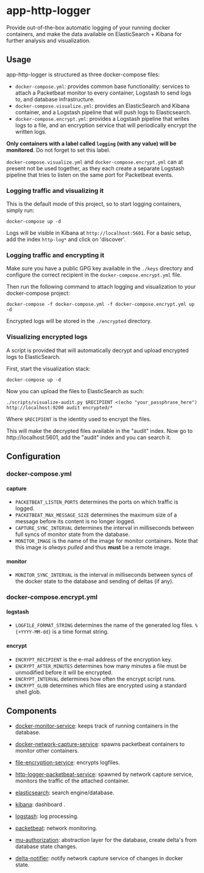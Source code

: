 # app-http-logger
Provide out-of-the-box automatic logging of your running docker containers, and make the data available on ElasticSearch + Kibana for further analysis and visualization.

## Usage 
app-http-logger is structured as three docker-compose files:
* `docker-compose.yml`: provides common base functionality: services to attach a Packetbeat monitor to every container, Logstash to send logs to, and database infrastructure.
* `docker-compose.visualize.yml`: provides an ElasticSearch and Kibana container, and a Logstash pipeline that will push logs to Elasticsearch.
* `docker-compose.encrypt.yml`: provides a Logstash pipeline that writes logs to a file, and an encryption service that will periodically encrypt the written logs.

**Only containers with a label called `logging` (with any value) will be monitored**. Do not forget to set this label.

`docker-compose.visualize.yml` and `docker-compose.encrypt.yml` can at present not be used together, as they each create a separate Logstash pipeline that tries to listen on the same port for Packetbeat events.

### Logging traffic and visualizing it
This is the default mode of this project, so to start logging containers, simply run:
```
docker-compose up -d
```

Logs will be visible in Kibana at `http://localhost:5601`. For a basic setup, add the index `http-log*` and click on 'discover'.


### Logging traffic and encrypting it

Make sure you have a public GPG key available in the `./keys` directory and configure the correct recipient in the `docker-compose.encrypt.yml` file.

Then run the following command to attach logging and visualization to your docker-compose project:
```
docker-compose -f docker-compose.yml -f docker-compose.encrypt.yml up -d
```

Encrypted logs will be stored in the `./encrypted` directory.

### Visualizing encrypted logs
A script is provided that will automatically decrypt and upload encrypted logs to ElasticSearch.

First, start the visualization stack:
```
docker-compose up -d
```
Now you can upload the files to ElasticSearch as such:
```
./scripts/visualize-audit.py $RECIPIENT <(echo "your_passphrase_here") http://localhost:9200 audit encrypted/*
```
Where `$RECIPIENT` is the identity used to encrypt the files.

This will make the decrypted files available in the "audit" index. Now go to http://localhost:5601, add the "audit" index and you can search it.

## Configuration
### docker-compose.yml
#### capture
* `PACKETBEAT_LISTEN_PORTS` determines the ports on which traffic is logged.
* `PACKETBEAT_MAX_MESSAGE_SIZE` determines the maximum size of a message before its content is no longer logged.
* `CAPTURE_SYNC_INTERVAL` determines the interval in milliseconds between full syncs of monitor state from the database.
* `MONITOR_IMAGE` is the name of the image for monitor containers. Note that this image is *always pulled* and thus **must** be a remote image.

#### monitor
* `MONITOR_SYNC_INTERVAL` is the interval in milliseconds between syncs of the docker state to the database and sending of deltas (if any).

### docker-compose.encrypt.yml
#### logstash
* `LOGFILE_FORMAT_STRING` determines the name of the generated log files. `%{+YYYY-MM-dd}` is a time format string.

#### encrypt
* `ENCRYPT_RECIPIENT` is the e-mail address of the encryption key.
* `ENCRYPT_AFTER_MINUTES` determines how many minutes a file must be unmodified before it will be encrypted.
* `ENCRYPT_INTERVAL` determines how often the encrypt script runs.
* `ENCRYPT_GLOB` determines which files are encrypted using a standard shell glob.


## Components

* [docker-monitor-service](https://github.com/redpencilio/docker-monitor-service/): keeps track of running containers in the database.

* [docker-network-capture-service](https://github.com/redpencilio/docker-network-capture-service/): spawns packetbeat containers to monitor other containers.

* [file-encryption-service](https://github.com/redpencilio/file-encryption-service/): encrypts logfiles.

* [http-logger-packetbeat-service](https://github.com/redpencilio/http-logger-packetbeat-service/): spawned by network capture service, monitors the traffic of the attached container.

* [elasticsearch](https://www.elastic.co/guide/en/elasticsearch/reference/current/index.html): search engine/database.

* [kibana](https://www.elastic.co/guide/en/kibana/current/index.html): dashboard .

* [logstash](https://www.elastic.co/guide/en/logstash/current/index.html): log processing.

* [packetbeat](https://www.elastic.co/guide/en/beats/packetbeat/current/index.html): network monitoring.

* [mu-authorization](https://github.com/mu-semtech/delta-notifier): abstraction layer for the database, create delta's from database state changes.

* [delta-notifier](https://github.com/mu-semtech/delta-notifier): notify network capture service of changes in docker state.
 
